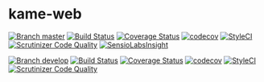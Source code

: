 kame-web
==========

[![Branch master](https://img.shields.io/badge/Branch-master-lightgrey.svg)](https://github.com/PReimers/kame-web/tree/master) [![Build Status](https://travis-ci.org/PReimers/kame-web.svg?branch=master)](https://travis-ci.org/PReimers/kame-web) [![Coverage Status](https://coveralls.io/repos/github/PReimers/kame-web/badge.svg?branch=master)](https://coveralls.io/github/PReimers/kame-web?branch=master) [![codecov](https://codecov.io/gh/PReimers/kame-web/branch/master/graph/badge.svg)](https://codecov.io/gh/PReimers/kame-web/branch/master) [![StyleCI](https://styleci.io/repos/66022947/shield?branch=develop)](https://styleci.io/repos/66022947) [![Scrutinizer Code Quality](https://scrutinizer-ci.com/g/PReimers/kame-web/badges/quality-score.png?b=master)](https://scrutinizer-ci.com/g/PReimers/kame-web/?branch=master) [![SensioLabsInsight](https://insight.sensiolabs.com/projects/1883156c-d5da-4e94-97ce-6767af65141b/mini.png)](https://insight.sensiolabs.com/projects/1883156c-d5da-4e94-97ce-6767af65141b)

[![Branch develop](https://img.shields.io/badge/Branch-develop-lightgrey.svg)](https://github.com/PReimers/kame-web/tree/develop) [![Build Status](https://travis-ci.org/PReimers/kame-web.svg?branch=develop)](https://travis-ci.org/PReimers/kame-web) [![Coverage Status](https://coveralls.io/repos/github/PReimers/kame-web/badge.svg?branch=develop)](https://coveralls.io/github/PReimers/kame-web?branch=develop) [![codecov](https://codecov.io/gh/PReimers/kame-web/branch/develop/graph/badge.svg)](https://codecov.io/gh/PReimers/kame-web/branch/develop) [![StyleCI](https://styleci.io/repos/66022947/shield?branch=develop)](https://styleci.io/repos/66022947) [![Scrutinizer Code Quality](https://scrutinizer-ci.com/g/PReimers/kame-web/badges/quality-score.png?b=develop)](https://scrutinizer-ci.com/g/PReimers/kame-web/?branch=develop)
